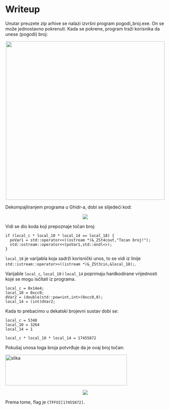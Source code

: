 # Writeup
Unutar preuzete zip arhive se nalazi izvršni program pogodi_broj.exe. 
On se može jednostavno pokrenuti.
Kada se pokrene, program traži korisnika da unese (pogodi) broj:

<p align="center">
 <a href="https://github.com/user-attachments/assets/443d64c8-cc0f-491d-a6de-e17f5e2a914d?raw=true" target="_blank">
  <img src="https://github.com/user-attachments/assets/443d64c8-cc0f-491d-a6de-e17f5e2a914d" width="500"/>
  <a/>
<p/>

Dekompajliranjem programa u Ghidr-a, dobi se slijedeći kod:


<p align="center">
 <a href="https://github.com/user-attachments/assets/dc025d35-bae5-4ae9-b303-c730916e246e?raw=true" target="_blank">
  <img src="https://github.com/user-attachments/assets/dc025d35-bae5-4ae9-b303-c730916e246e"/>
  <a/>
<p/>


Vidi se dio koda koji prepoznaje točan broj:

```
if (local_c * local_10 * local_14 == local_18) {
  poVar1 = std::operator<<((ostream *)&_ZSt4cout,"Tocan broj!");
  std::ostream::operator<<(poVar1,std::endl<>);
}
```

```local_18``` je varijabla koja sadrži korisnički unos, to se vidi iz linije ```std::istream::operator>>((istream *)&_ZSt3cin,&local_18);```.


Varijable ```local_c```, ```local_10``` i ```local_14``` poprimaju hardkodirane vrijednosti koje se mogu isčitati iz programa.

```
local_c = 0x14e4;
local_10 = 0xcc0;
dVar2 = (double)std::pow<int,int>(0xcc0,0);
local_14 = (int)dVar2;
```

Kada to prebacimo u dekatski brojevni sustav dobi se:

```
local_c = 5348
local_10 = 3264
local_14 = 1

local_c * local_10 * local_14 = 17455872
```


Pokušaj unosa toga broja potvrđuje da je ovaj broj točan:


<img width="383" height="97" alt="slika" src="" />

<p align="center">
 <a href="https://github.com/user-attachments/assets/b4589395-c057-46cc-82a8-0cce18b0b56e?raw=true" target="_blank">
  <img src="https://github.com/user-attachments/assets/b4589395-c057-46cc-82a8-0cce18b0b56e"/>
  <a/>
<p/>

Prema tome, flag je ```CTFFOI[17455872]```.




